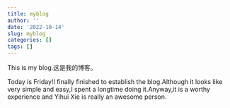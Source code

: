 ```yaml
---
title: myblog
author: ''
date: '2022-10-14'
slug: myblog
categories: []
tags: []
---
```



This is my blog.这是我的博客。

Today is Friday!I finally finished to establish the blog.Although it looks like very simple and easy,I spent a longtime doing it.Anyway,it is a worthy experience and Yihui Xie is really an awesome person.
